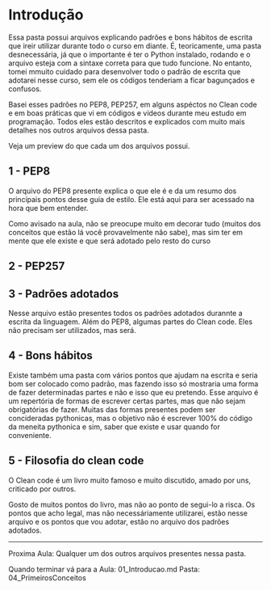 # Introdução

Essa pasta possui arquivos explicando padrões e bons hábitos de escrita que ireir utilizar durante todo o curso em diante. É, teoricamente, uma pasta desnecessária, já que o importante é ter o Python instalado, rodando e o arquivo esteja com a sintaxe correta para que tudo funcione. No entanto, tomei mmuito cuidado para desenvolver todo o padrão de escrita que adotarei nesse curso, sem ele os códigos tenderiam a ficar bagunçados e confusos.

Basei esses padrões no PEP8, PEP257, em alguns aspéctos no Clean code e em boas práticas que vi em códigos e vídeos durante meu estudo em programação. Todos eles estão descritos e explicados com muito mais detalhes nos outros arquivos dessa pasta. 

Veja um preview do que cada um dos arquivos possui.

## 1 - PEP8

O arquivo do PEP8 presente explica o que ele é e da um resumo dos princípais pontos desse guia de estilo. Ele está aqui para ser acessado na hora que bem entender. 

Como avisado na aula, não se preocupe muito em decorar tudo (muitos dos conceitos que estão lá você provavelmente não sabe), mas sim ter em mente que ele existe e que será adotado pelo resto do curso

## 2 - PEP257



## 3 - Padrões adotados

Nesse arquivo estão presentes todos os padrões adotados durannte a escrita da linguagem. Além do PEP8, algumas partes do Clean code. Eles não precisam ser utilizados, mas será.

## 4 - Bons hábitos

Existe também uma pasta com vários pontos que ajudam na escrita e seria bom ser colocado como padrão, mas fazendo isso só mostraria uma forma de fazer determinadas partes e não e isso que eu pretendo. Esse arquivo é um repertória de formas de escrever certas partes, mas que não sejam obrigatórias de fazer. Muitas das formas presentes podem ser concideradas pythonicas, mas o objetivo não é escrever 100% do código da meneita pythonica e sim, saber que existe e usar quando for conveniente.

## 5 - Filosofia do clean code

O Clean code é um livro muito famoso e muito discutido, amado por uns, criticado por outros. 

Gosto de muitos pontos do livro, mas não ao ponto de segui-lo a risca. Os pontos que acho legal, mas não necessáriamente utilizarei, estão nesse arquivo e os pontos que vou adotar, estão no arquivo dos padrões adotados.

---
Proxima Aula: Qualquer um dos outros arquivos presentes nessa pasta. 

Quando terminar vá para a Aula: 01_Introducao.md Pasta: 04_PrimeirosConceitos

